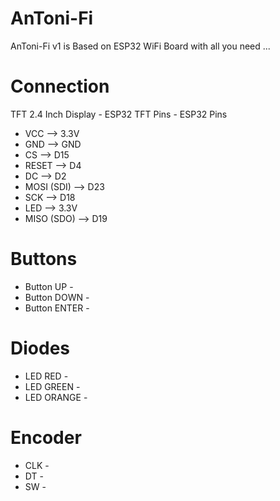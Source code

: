 # AnToni-Fi
AnToni-Fi v1 is Based on ESP32 WiFi Board with all you need ... 

# Connection

TFT 2.4 Inch Display - ESP32
TFT Pins - ESP32 Pins
- VCC --> 3.3V
- GND --> GND
- CS --> D15
- RESET --> D4
- DC --> D2
- MOSI (SDI) --> D23
- SCK --> D18
- LED --> 3.3V
- MISO (SDO) --> D19

# Buttons
- Button UP - 
- Button DOWN - 
- Button ENTER - 

# Diodes
- LED RED - 
- LED GREEN - 
- LED ORANGE - 

# Encoder
- CLK - 
- DT - 
- SW - 
